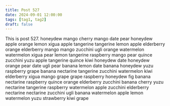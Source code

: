 ```yaml
---
title: Post 527
date: 2024-09-01 12:00:00
tags: [tag1, tag2]
draft: false
---
```

This is post 527.
honeydew
mango
cherry
mango
date
pear
honeydew
apple
orange
lemon
xigua
apple
tangerine
tangerine
lemon
apple
elderberry
orange
elderberry
mango
mango
zucchini
ugli
orange
watermelon
watermelon
xigua
pear
lemon
tangerine
raspberry
mango
pear
quince
zucchini
yuzu
apple
tangerine
quince
kiwi
honeydew
date
honeydew
orange
pear
date
ugli
pear
banana
lemon
date
banana
honeydew
yuzu
raspberry
grape
banana
nectarine
tangerine
zucchini
watermelon
kiwi
elderberry
xigua
mango
grape
grape
raspberry
honeydew
fig
banana
nectarine
raspberry
quince
orange
elderberry
zucchini
banana
cherry
yuzu
nectarine
tangerine
raspberry
watermelon
apple
zucchini
elderberry
nectarine
nectarine
zucchini
ugli
banana
watermelon
apple
lemon
watermelon
yuzu
strawberry
kiwi
grape
